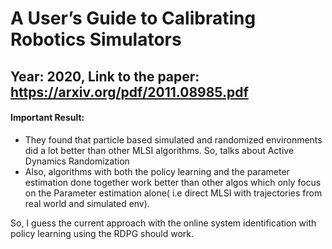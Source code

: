 # A User’s Guide to Calibrating Robotics Simulators

## Year: 2020, Link to the paper: https://arxiv.org/pdf/2011.08985.pdf




#### Important Result:
* They found that particle based simulated and randomized environments did a lot better than other MLSI algorithms. So, talks about Active Dynamics Randomization
* Also, algorithms with both the policy learning and the parameter estimation done together work better than other algos which only focus on the Parameter estimation alone( i.e direct MLSI with trajectories from real world and simulated env).

So, I guess the current approach with the online system identification with policy learning using the RDPG should work.

